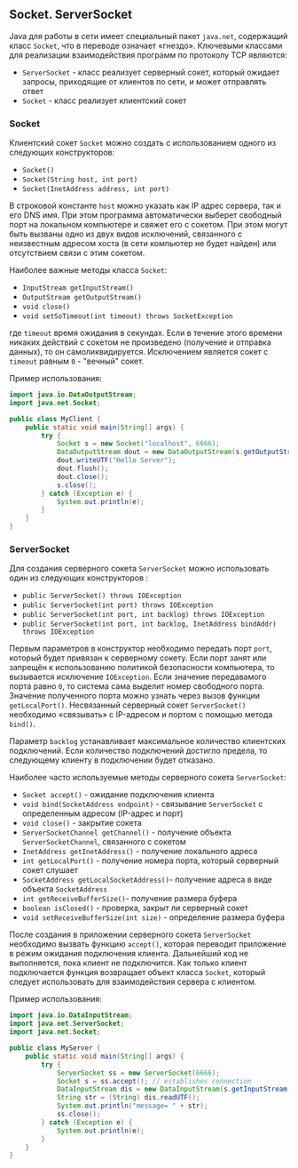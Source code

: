 ## Socket. ServerSocket
Java для работы в сети имеет специальный пакет `java.net`, содержащий класс `Socket`, что в переводе означает «гнездо». Ключевыми классами для реализации взаимодействия программ по протоколу TCP являются:
- `ServerSocket` - класс реализует серверный сокет, который ожидает запросы, приходящие от клиентов по сети, и может отправлять ответ
- `Socket` - класс реализует клиентский сокет

### Socket
Клиентский сокет `Socket` можно создать с использованием одного из следующих конструкторов:
- `Socket()`
- `Socket(String host, int port)`
- `Socket(InetAddress address, int port)`

В строковой константе `host` можно указать как IP адрес сервера, так и его DNS имя. При этом программа автоматически выберет свободный порт на локальном компьютере и свяжет его с сокетом. При этом могут быть вызваны одно из двух видов исключений, связанного с неизвестным адресом хоста (в сети компьютер не будет найден) или отсутствием связи с этим сокетом.

Наиболее важные методы класса `Socket`:
- `InputStream getInputStream()`
- `OutputStream getOutputStream()`
- `void close()`
- `void setSoTimeout(int timeout) throws SocketException`

где `timeout` время ожидания в секундах. Если в течение этого времени никаких действий с сокетом не произведено (получение и отправка данных), то он самоликвидируется. Исключением является сокет с `timeout` равным `0` - "вечный" сокет.

Пример использования:
```java
import java.io.DataOutputStream;
import java.net.Socket;

public class MyClient {
    public static void main(String[] args) {
        try {
            Socket s = new Socket("localhost", 6666);
            DataOutputStream dout = new DataOutputStream(s.getOutputStream());
            dout.writeUTF("Hello Server");
            dout.flush();
            dout.close();
            s.close();
        } catch (Exception e) {
            System.out.println(e);
        }
    }
} 
```

### ServerSocket
Для создания серверного сокета `ServerSocket` можно использовать один из следующих конструкторов :
- `public ServerSocket() throws IOException`
- `public ServerSocket(int port) throws IOException`
- `public ServerSocket(int port, int backlog) throws IOException`
- `public ServerSocket(int port, int backlog, InetAddress bindAddr) throws IOException`

Первым параметров в конструктор необходимо передать порт `port`, который будет привязан к серверному сокету. Если порт занят или запрещён к использованию политикой безопасности компьютера, то вызывается исключение `IOException`. Если значение передавамого порта равно `0`, то система сама выделит номер свободного порта. Значение полученного порта можно узнать через вызов функции `getLocalPort()`. Несвязанный серверный сокет `ServerSocket()` необходимо «связывать» с IP-адресом и портом c помощью метода `bind()`.

Параметр `backlog` устанавливает максимальное количество клиентских подключений. Если количество подключений достигло предела, то следующему клиенту в подключении будет отказано.

Наиболее часто используемые методы серверного сокета `ServerSocket`:
- `Socket accept()` - ожидание подключения клиента
- `void bind(SocketAddress endpoint)` - связывание `ServerSocket` c определенным адресом (IP-адрес и порт)
- `void close()` - закрытие сокета
- `ServerSocketChannel getChannel()` - получение объекта `ServerSocketChannel`, связанного с сокетом
- `InetAddress getInetAddress()` - получение локального адреса
- `int getLocalPort()` - получение номера порта, который серверный сокет слушает
- `SocketAddress getLocalSocketAddress()`- получение адреса в виде объекта `SocketAddress`
- `int getReceiveBufferSize()`- получение размера буфера
- `boolean isClosed()` - проверка, закрыт ли серверный сокет
- `void setReceiveBufferSize(int size)` - определение размера буфера

После создания в приложении серверного сокета `ServerSocket` необходимо вызвать функцию `accept()`, которая переводит приложение в режим ожидания подключения клиента. Дальнейший код не выполняется, пока клиент не подключится. Как только клиент подключается функция возвращает объект класса `Socket`, который следует использовать для взаимодействия сервера с клиентом.

Пример использования:
```java
import java.io.DataInputStream;
import java.net.ServerSocket;
import java.net.Socket;

public class MyServer {
    public static void main(String[] args) {
        try {
            ServerSocket ss = new ServerSocket(6666);
            Socket s = ss.accept(); // establishes connection   
            DataInputStream dis = new DataInputStream(s.getInputStream());
            String str = (String) dis.readUTF();
            System.out.println("message= " + str);
            ss.close();
        } catch (Exception e) {
            System.out.println(e);
        }
    }
}  
